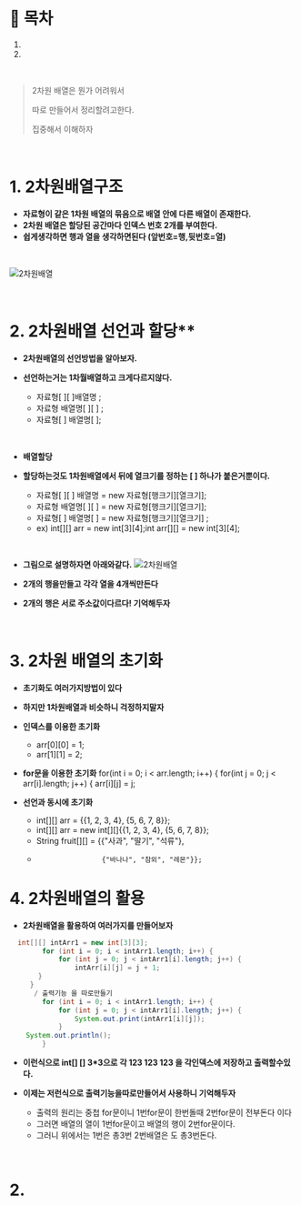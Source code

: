 # 🔖 목차

1.
2.

<br/>


> 2차원 배열은 뭔가 어려워서
> 
> 따로 만들어서 정리할려고한다.
> 
> 집중해서 이해하자

<br/>

# 1. 2차원배열구조

- **자료형이 같은 1차원 배열의 묶음으로 배열 안에 다른 배열이 존재한다.**
- **2차원 배열은 할당된 공간마다 인덱스 번호 2개를 부여한다.**
- **쉽게생각하면 행과 열을 생각하면된다 (앞번호=행,뒷번호=열)**
<br/>

![2차원배열](https://user-images.githubusercontent.com/126074577/224481450-6aaa4b5c-b0db-4b53-a1dc-7649497f9c22.png)

<br/>

# 2. 2차원배열 선언과 할당**
- **2차원배열의 선언방법을 알아보자.**
- **선언하는거는 1차월배열하고 크게다르지않다.**

  - 자료형[ ][ ]배열명 ;
  - 자료형 배열명[ ][ ] ;
  - 자료형[ ] 배열명[ ];

<br/>

- **배열할당**
- **할당하는것도 1차원배열에서 뒤에 열크기를 정하는  [ ] 하나가 붙은거뿐이다.**

  - 자료형[ ][ ] 배열명 = new 자료형[행크기][열크기];
  - 자료형 배열명[ ][ ] = new 자료형[행크기][열크기];
  - 자료형[ ] 배열명[ ] = new 자료형[행크기][열크기] ;
  - ex) int[][] arr = new int[3][4];int arr[][] = new int[3][4];

<br/>

- **그림으로 설명하자면 아래와같다.**
![2차원배열](https://user-images.githubusercontent.com/126074577/224482137-fef70e24-1d28-4eeb-b0b8-6f28470a2cd5.png)

- **2개의 행을만들고 각각 열을 4개씩만든다**
- **2개의 행은 서로 주소값이다르다! 기억해두자**

<br/>

# 3. 2차원 배열의 초기화

 - **초기화도 여러가지방법이 있다**
 - **하지만 1차원배열과 비슷하니 걱정하지말자**

- **인덱스를 이용한 초기화**
	- arr[0][0] = 1;
	- arr[1][1] = 2;

- **for문을 이용한 초기화**
	for(int i = 0; i < arr.length; i++) {
	    for(int j = 0; j < arr[i].length; j++) {
	          arr[i][j] = j;
- **선언과 동시에 초기화**
	- int[][] arr = {{1, 2, 3, 4}, {5, 6, 7, 8}};
	- int[][] arr = new int[][]{{1, 2, 3, 4}, {5, 6, 7, 8}};
	- String fruit[][] = {{"사과", "딸기", "석류"},
	-                     {"바나나", "참외", "레몬"}};







# 4. 2차원배열의 활용

- **2차원배열을 활용하여 여러가지를 만들어보자**

```java
  int[][] intArr1 = new int[3][3];
		for (int i = 0; i < intArr1.length; i++) {
			for (int j = 0; j < intArr1[i].length; j++) {
				intArr[i][j] = j + 1;
       }
     }  
      / 출력기능 을 따로만들기
		for (int i = 0; i < intArr1.length; i++) {
			for (int j = 0; j < intArr1[i].length; j++) {
				System.out.print(intArr1[i][j]);
			}
	System.out.println();
		}
```

- **이런식으로 int[] [] 3*3으로 각 123 123 123 을 각인덱스에 저장하고 출력할수있다.**
- **이제는 저런식으로 출력기능을따로만들어서 사용하니 기억해두자**

  - 출력의 원리는 중첩 for문이니 1번for문이 한번돌때 2번for문이 전부돈다 이다
  - 그러면 배열의 열이 1번for문이고 배열의 행이 2번for문이다.
  - 그러니 위에서는 1번은 총3번  2번배열은 도 총3번돈다.

<br/>

# 2.

 


